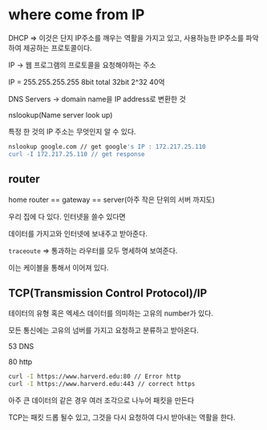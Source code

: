 # where come from IP

DHCP ⇒ 이것은 단지 IP주소를 깨우는 역활을 가지고 있고, 사용하능한 IP주소를 파악하여 제공하는 프로토콜이다.

IP → 웹 프로그램의 프로토콜을 요청해야하는 주소

IP = 255.255.255.255 8bit total 32bit 2^32 40억

DNS Servers → domain name을 IP address로 변환한 것

nslookup(Name server look up)

특정 한 것의 IP 주소는 무엇인지 알 수 있다.

```bash
nslookup google.com // get google's IP : 172.217.25.110
curl -I 172.217.25.110 // get response
```

## router

home router == gateway == server(아주 작은 단위의 서버 까지도)

우리 집에 다 있다. 인터넷을 쓸수 있다면

데이터를 가지고와 인터넷에 보내주고 받아준다.

`traceoute` ⇒ 통과하는 라우터를 모두 명세하여 보여준다.

이는 케이블을 통해서 이어져 있다.

## TCP(Transmission Control Protocol)/IP

테이터의 유형 혹은 엑세스 데이터를 의미하는 고유의 number가 있다.

모든 통신에는 고유의 넘버를 가지고 요청하고 분류하고 받아온다.

53 DNS

80 http

```bash
curl -I https://www.harverd.edu:80 // Error http
curl -I https://www.harverd.edu:443 // correct https
```

아주 큰 데이터의 같은 경우 여러 조각으로 나누어 패킷을 만든다

TCP는 패킷 드롭 될수 있고, 그것을 다시 요청하여 다시 받아내는 역활을 한다.